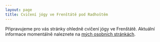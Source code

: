 ```yaml
---
layout: page
title: Cvičení jógy ve Frenštátě pod Radhoštěm
---
```


Připravujeme pro vás stránky ohledně cvičení jógy ve Frenštátě. Aktuální informace momentálně naleznete na [mých osobních stránkách](https://www.baramisko.cz/terapeuticka-joga.html).
